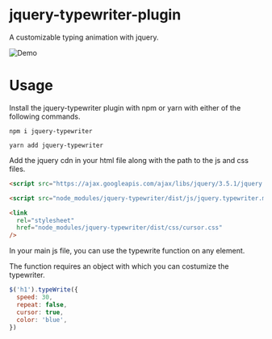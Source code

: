 # jquery-typewriter-plugin

A customizable typing animation with jquery.

![Demo](https://github.com/ZaphodElevated/typewriter-plugin/blob/master/assets/typewriter_demo.gif?raw=true)

# Usage

Install the jquery-typewriter plugin with npm or yarn with either of the following commands.

```
npm i jquery-typewriter
```
```
yarn add jquery-typewriter
```

Add the jquery cdn in your html file along with the path to the js and css files.

```html
<script src="https://ajax.googleapis.com/ajax/libs/jquery/3.5.1/jquery.min.js"></script>

<script src="node_modules/jquery-typewriter/dist/js/jquery.typewriter.min.js"></script>

<link
  rel="stylesheet"
  href="node_modules/jquery-typewriter/dist/css/cursor.css"
/>
```

In your main js file, you can use the typewrite function on any element.

The function requires an object with which you can costumize the typewriter.

```js
$('h1').typeWrite({
  speed: 30,
  repeat: false,
  cursor: true,
  color: 'blue',
})
```
